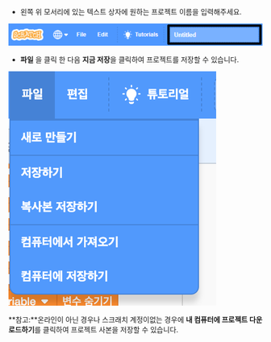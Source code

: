+ 왼쪽 위 모서리에 있는 텍스트 상자에 원하는 프로젝트 이름을 입력해주세요.

![스크래치 프로젝트 이름 텍스트 상자](images/name-annotated.png)

+ **파일** 을 클릭 한 다음 **지금 저장**을 클릭하여 프로젝트를 저장할 수 있습니다.

![screenshot](images/save.png)

**참고:**온라인이 아닌 경우나 스크래치 계정이없는 경우에 **내 컴퓨터에 프로젝트 다운로드하기**를 클릭하여 프로젝트 사본을 저장할 수 있습니다.